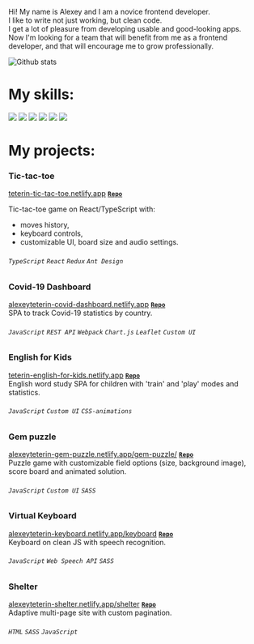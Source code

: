Hi! My name is Alexey and I am a novice frontend developer.  
I like to write not just working, but clean code.  
I get a lot of pleasure from developing usable and good-looking apps.  
Now I'm looking for a team that will benefit from me as a frontend developer, and that will encourage me to grow professionally.

<img align="center" alt="Github stats" src="https://github-readme-stats.vercel.app/api?username=alexeyteterin&hide=stars,issues,contribs&show_icons=true&theme=slateorange&count_private=true)](https://github.com/anuraghazra/github-readme-stats" />

# My skills:
![](https://img.shields.io/badge/JavaScript-323330?style=for-the-badge&logo=javascript&logoColor=F7DF1E)
![](https://img.shields.io/badge/TypeScript-007ACC?style=for-the-badge&logo=typescript&logoColor=white)
![](https://img.shields.io/badge/React-20232A?style=for-the-badge&logo=react&logoColor=61DAFB)
![](https://img.shields.io/badge/HTML5-E34F26?style=for-the-badge&logo=html5&logoColor=white)
![](https://img.shields.io/badge/CSS3-1572B6?style=for-the-badge&logo=css3&logoColor=white)
![](https://img.shields.io/badge/Sass-CC6699?style=for-the-badge&logo=sass&logoColor=white)

# My projects:

### Tic-tac-toe
[teterin-tic-tac-toe.netlify.app](https://teterin-tic-tac-toe.netlify.app/)
**[`Repo`](https://github.com/AlexeyTeterin/react-game)**  

Tic-tac-toe game on React/TypeScript with:
- moves history,
- keyboard controls,
- customizable UI, board size and audio settings.
###### `TypeScript` `React` `Redux` `Ant Design`

### Covid-19 Dashboard
[alexeyteterin-covid-dashboard.netlify.app](https://alexeyteterin-covid-dashboard.netlify.app/)
**[`Repo`](https://github.com/AlexeyTeterin/covid-dashboard/tree/develop)**  
SPA to track Covid-19 statistics by country.
###### `JavaScript` `REST API` `Webpack` `Chart.js` `Leaflet` `Custom UI`


### English for Kids
[teterin-english-for-kids.netlify.app](https://teterin-english-for-kids.netlify.app/)
**[`Repo`](https://github.com/AlexeyTeterin/rsschool-JS2020Q3/tree/english-for-kids)**  
English word study SPA for children with 'train' and 'play' modes and statistics.
###### `JavaScript` `Custom UI` `CSS-animations`

### Gem puzzle
[alexeyteterin-gem-puzzle.netlify.app/gem-puzzle/](https://alexeyteterin-gem-puzzle.netlify.app/gem-puzzle/)
**[`Repo`](https://github.com/AlexeyTeterin/rsschool-JS2020Q3/tree/gem-puzzle)**  
Puzzle game with customizable field options (size, background image), score board and animated solution.  
###### `JavaScript` `Custom UI` `SASS`

### Virtual Keyboard
[alexeyteterin-keyboard.netlify.app/keyboard](https://alexeyteterin-keyboard.netlify.app/keyboard/)
**[`Repo`](https://github.com/AlexeyTeterin/rsschool-JS2020Q3/tree/keyboard)**  
Keyboard on clean JS with speech recognition.
###### `JavaScript` `Web Speech API` `SASS`

### Shelter
[alexeyteterin-shelter.netlify.app/shelter](https://alexeyteterin-shelter.netlify.app/shelter/)
**[`Repo`](https://github.com/AlexeyTeterin/rsschool-JS2020Q3/tree/shelter)**  
Adaptive multi-page site with custom pagination.
###### `HTML` `SASS` `JavaScript`
